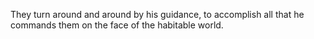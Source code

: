 They turn around and around by his guidance, to accomplish all that he commands them on the face of the habitable world.
